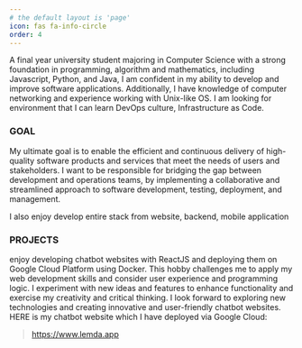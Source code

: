 ```yaml
---
# the default layout is 'page'
icon: fas fa-info-circle
order: 4
---
```


A final year university student majoring in Computer Science with a strong foundation in programming, algorithm and mathematics, including Javascript, Python, and Java, I am confident in my ability to develop and improve software applications. Additionally, I have knowledge of computer networking and experience working with Unix-like OS. I am looking for  environment that I can learn DevOps culture, Infrastructure as Code. 

### GOAL

My ultimate goal is to enable the efficient and continuous delivery of high-quality software products and services that meet the needs of users and stakeholders. I want to be responsible for bridging the gap between development and operations teams, by implementing a collaborative and streamlined approach to software development, testing, deployment, and management.

I also enjoy develop entire stack from website, backend, mobile application

### PROJECTS

enjoy developing chatbot websites with ReactJS and deploying them on Google Cloud Platform using Docker. This hobby challenges me to apply my web development skills and consider user experience and programming logic.
I experiment with new ideas and features to enhance functionality and exercise my creativity and critical thinking. I look forward to exploring new technologies and creating innovative and user-friendly chatbot websites.
HERE is my chatbot website which I have deployed via Google Cloud: 

> <a href="https://www.lemda.app">https://www.lemda.app </a>

<!-- > Add Markdown syntax content to file `_tabs/about.md`{: .filepath } and it will show up on this page.
{: .prompt-tip } -->
